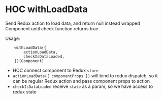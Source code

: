 # HOC withLoadData
Send Redux action to load data, and return null instead wrapped Component until check function returns true

Usage:
```
    withLoadData({
        actionLoadData,
        checkIsDataLoaded,
    })(Component)
```

- HOC connect component to Redux `store`
- `actionLoadData({ componentProps })` will bind to redux dispatch, so it can be regular Redux action and pass component props to action
- `checkIsDataLoaded` receive `state` as a param, so we have access to redux state



